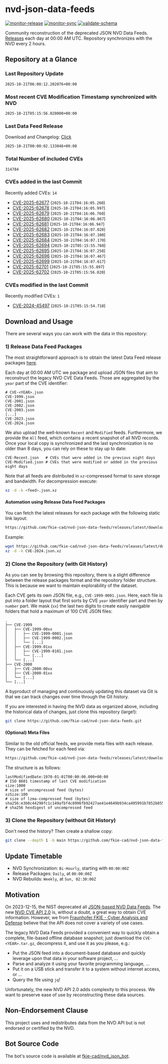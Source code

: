 # nvd-json-data-feeds

[![monitor-release](https://github.com/fkie-cad/nvd-json-data-feeds/actions/workflows/monitor_release.yml/badge.svg)](https://github.com/fkie-cad/nvd-json-data-feeds/actions/workflows/monitor_release.yml)
[![monitor-sync](https://github.com/fkie-cad/nvd-json-data-feeds/actions/workflows/monitor_sync.yml/badge.svg)](https://github.com/fkie-cad/nvd-json-data-feeds/actions/workflows/monitor_sync.yml)
[![validate-schema](https://github.com/fkie-cad/nvd-json-data-feeds/actions/workflows/validate_schema.yml/badge.svg)](https://github.com/fkie-cad/nvd-json-data-feeds/actions/workflows/validate_schema.yml)

Community reconstruction of the deprecated JSON NVD Data Feeds.
[Releases](https://github.com/fkie-cad/nvd-json-data-feeds/releases/latest) each day at 00:00 AM UTC.
Repository synchronizes with the NVD every 2 hours.

## Repository at a Glance

### Last Repository Update

```plain
2025-10-21T06:00:12.202076+00:00
```

### Most recent CVE Modification Timestamp synchronized with NVD

```plain
2025-10-21T05:15:56.020000+00:00
```

### Last Data Feed Release

Download and Changelog: [Click](https://github.com/fkie-cad/nvd-json-data-feeds/releases/latest)

```plain
2025-10-21T00:00:02.133046+00:00
```

### Total Number of included CVEs

```plain
314784
```

### CVEs added in the last Commit

Recently added CVEs: `14`

- [CVE-2025-62677](CVE-2025/CVE-2025-626xx/CVE-2025-62677.json) (`2025-10-21T04:16:05.260`)
- [CVE-2025-62678](CVE-2025/CVE-2025-626xx/CVE-2025-62678.json) (`2025-10-21T04:16:05.997`)
- [CVE-2025-62679](CVE-2025/CVE-2025-626xx/CVE-2025-62679.json) (`2025-10-21T04:16:06.760`)
- [CVE-2025-62680](CVE-2025/CVE-2025-626xx/CVE-2025-62680.json) (`2025-10-21T04:16:06.867`)
- [CVE-2025-62681](CVE-2025/CVE-2025-626xx/CVE-2025-62681.json) (`2025-10-21T04:16:06.947`)
- [CVE-2025-62682](CVE-2025/CVE-2025-626xx/CVE-2025-62682.json) (`2025-10-21T04:16:07.020`)
- [CVE-2025-62683](CVE-2025/CVE-2025-626xx/CVE-2025-62683.json) (`2025-10-21T04:16:07.100`)
- [CVE-2025-62684](CVE-2025/CVE-2025-626xx/CVE-2025-62684.json) (`2025-10-21T04:16:07.170`)
- [CVE-2025-62694](CVE-2025/CVE-2025-626xx/CVE-2025-62694.json) (`2025-10-21T05:15:55.760`)
- [CVE-2025-62695](CVE-2025/CVE-2025-626xx/CVE-2025-62695.json) (`2025-10-21T04:16:07.250`)
- [CVE-2025-62696](CVE-2025/CVE-2025-626xx/CVE-2025-62696.json) (`2025-10-21T04:16:07.467`)
- [CVE-2025-62699](CVE-2025/CVE-2025-626xx/CVE-2025-62699.json) (`2025-10-21T04:16:07.617`)
- [CVE-2025-62701](CVE-2025/CVE-2025-627xx/CVE-2025-62701.json) (`2025-10-21T05:15:55.897`)
- [CVE-2025-62702](CVE-2025/CVE-2025-627xx/CVE-2025-62702.json) (`2025-10-21T05:15:56.020`)


### CVEs modified in the last Commit

Recently modified CVEs: `1`

- [CVE-2024-45497](CVE-2024/CVE-2024-454xx/CVE-2024-45497.json) (`2025-10-21T05:15:54.710`)


## Download and Usage

There are several ways you can work with the data in this repository:

### 1) Release Data Feed Packages

The most straightforward approach is to obtain the latest Data Feed release packages [here](https://github.com/fkie-cad/nvd-json-data-feeds/releases/latest).

Each day at 00:00 AM UTC we package and upload JSON files that aim to reconstruct the legacy NVD CVE Data Feeds.
Those are aggregated by the `year` part of the CVE identifier:

```
# CVE-<YEAR>.json
CVE-1999.json
CVE-2001.json
CVE-2002.json
CVE-2003.json
[...]
CVE-2023.json
CVE-2024.json
```

We also upload the well-known `Recent` and `Modified` feeds.
Furthermore, we provide the `All` feed, which contains a recent snapshot of all NVD records.
Once your local copy is synchronized and the last synchronization is no older than 8 days, you can rely on these to stay up to date:

```plain
CVE-Recent.json   # CVEs that were added in the previous eight days
CVE-Modified.json # CVEs that were modified or added in the previous eight days
```

Note that all feeds are distributed in `xz`-compressed format to save storage and bandwidth.
For decompression execute:

```sh
xz -d -k <feed>.json.xz
```

#### Automation using Release Data Feed Packages

You can fetch the latest releases for each package with the following static link layout:

```sh
https://github.com/fkie-cad/nvd-json-data-feeds/releases/latest/download/CVE-<YEAR>.json.xz
```

Example:

```sh
wget https://github.com/fkie-cad/nvd-json-data-feeds/releases/latest/download/CVE-2024.json.xz
xz -d -k CVE-2024.json.xz
```

### 2) Clone the Repository (with Git History)

As you can see by browsing this repository, there is a slight difference between the release packages format and the repository folder structure.
This is because we want to maintain explorability of the dataset.

Each CVE gets its own JSON file, e.g., `CVE-1999-0001.json`.
Here, each file is put into a folder layout that first sorts by CVE `year` identifier part and then by `number` part.
We mask (`xx`) the last two digits to create easily navigable folders that hold a maximum of 100 CVE JSON files:

```plain
.
├── CVE-1999
│   ├── CVE-1999-00xx
│   │   ├── CVE-1999-0001.json
│   │   ├── CVE-1999-0002.json
│   │   └── [...]
│   ├── CVE-1999-01xx
│   │   ├── CVE-1999-0101.json
│   │   └── [...]
│   └── [...]
├── CVE-2000
│   ├── CVE-2000-00xx
│   ├── CVE-2000-01xx
│   └── [...]
└── [...]
```

A byproduct of managing and continuously updating this dataset via Git is that we can track changes over time through the Git history.

If you are interested in having the NVD data as organized above, including the historical data of changes, just clone this repository (large!):

```sh
git clone https://github.com/fkie-cad/nvd-json-data-feeds.git
```

#### (Optional) Meta Files

Similar to the old official feeds, we provide meta files with each release. They can be fetched for each feed via:

```sh
https://github.com/fkie-cad/nvd-json-data-feeds/releases/latest/download/CVE-<YEAR>.meta
```

The structure is as follows:

```plain
lastModifiedDate:1970-01-01T00:00:00.000+00:00                          # ISO 8601 timestamp of last CVE modification
size:1000                                                               # size of uncompressed feed (bytes)
xzSize:100                                                              # size of lzma-compressed feed (bytes)
sha256:e3b0c44298fc1c149afbf4c8996fb92427ae41e4649b934ca495991b7852b855 # sha256 hexdigest of uncompressed feed
```

### 3) Clone the Repository (without Git History)

Don't need the history? Then create a shallow copy:

```sh
git clone --depth 1 -b main https://github.com/fkie-cad/nvd-json-data-feeds.git
```


## Update Timetable

* NVD Synchronization: `Bi-Hourly`, starting with `00:00:00Z`
* Release Packages: `Daily`, at `00:00:00Z`
* NVD Rebuilds: `Weekly`, at `Sun, 02:30:00Z`


## Motivation

On 2023-12-15, the NIST deprecated all [JSON-based NVD Data Feeds](https://nvd.nist.gov/vuln/data-feeds#divRetirementBanner-1).
The new [NVD CVE API 2.0](https://nvd.nist.gov/developers/vulnerabilities) is, without a doubt, a great way to obtain CVE information.
However, we from [Fraunhofer FKIE - Cyber Analysis and Defense](https://www.fkie.fraunhofer.de/en/departments/cad.html) believe that the API does not cover a variety of use cases.

The legacy NVD Data Feeds provided a convenient way to quickly obtain a complete, file-based offline database snapshot; just download the `CVE-<YEAR>.tar.gz`, decompress it, and use it as you please, e.g.:

- Put the JSON feed into a document-based database and quickly leverage upon that data in your software project, ...
- Parse and analyze it using your favorite programming language, ...
- Put it on a USB stick and transfer it to a system without internet access, or ...
- Query the file using `jq`!

Unfortunately, the new NVD API 2.0 adds complexity to this process.
We want to preserve ease of use by reconstructing these data sources.

## Non-Endorsement Clause

This project uses and redistributes data from the NVD API but is not endorsed or certified by the NVD.

## Bot Source Code

The bot's source code is available at [fkie-cad/nvd\_json\_bot](https://github.com/fkie-cad/nvd_json_bot).